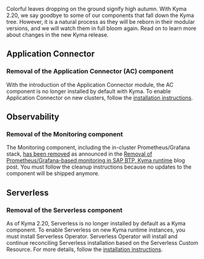Colorful leaves dropping on the ground signify high autumn. With Kyma 2.20, we say goodbye to some of our components that fall down the Kyma tree. However, it is a natural process as they will be reborn in their modular versions, and we will watch them in full bloom again. Read on to learn more about changes in the new Kyma release.

## Application Connector

### Removal of the Application Connector (AC) component
With the introduction of the Application Connector module, the AC component is no longer installed by default with Kyma.
To enable Application Connector on new clusters, follow the [installation instructions](https://github.com/kyma-project/application-connector-manager/blob/main/docs/contributor/01-10-installation.md).
 
## Observability

### Removal of the Monitoring component
The Monitoring component, including the in-cluster Prometheus/Grafana stack, [has been removed](https://github.com/kyma-project/kyma/issues/16306) as announced in the [Removal of Prometheus/Grafana-based monitoring in SAP BTP, Kyma runtime](https://blogs.sap.com/2023/09/07/removal-of-prometheus-grafana-based-monitoring-in-sap-btp-kyma-runtime) blog post. You must follow the cleanup instructions because no updates to the component will be shipped anymore.

## Serverless

### Removal of the Serverless component
As of Kyma 2.20, Serverless is no longer installed by default as a Kyma component.
To enable Serverless on new Kyma runtime instances, you must install Serverless Operator. Serverless Operator will install and continue reconciling Serverless installation based on the Serverless Custom Resource.
For more details, follow the [installation instructions](https://github.com/kyma-project/serverless-manager/tree/main#install).

